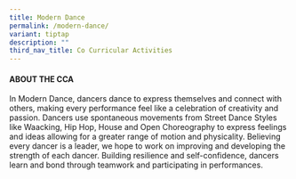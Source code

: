 ```yaml
---
title: Modern Dance
permalink: /modern-dance/
variant: tiptap
description: ""
third_nav_title: Co Curricular Activities
---
```

<h4><strong>ABOUT THE CCA</strong></h4>
<p>In Modern Dance, dancers dance to express themselves and connect with
others, making every performance feel like a celebration of creativity
and passion. Dancers use spontaneous movements from Street Dance Styles
like Waacking, Hip Hop, House and Open Choreography to express feelings
and ideas allowing for a greater range of motion and physicality. Believing
every dancer is a leader, we hope to work on improving and developing the
strength of each dancer. Building resilience and self-confidence, dancers
learn and bond through teamwork and participating in performances.</p>